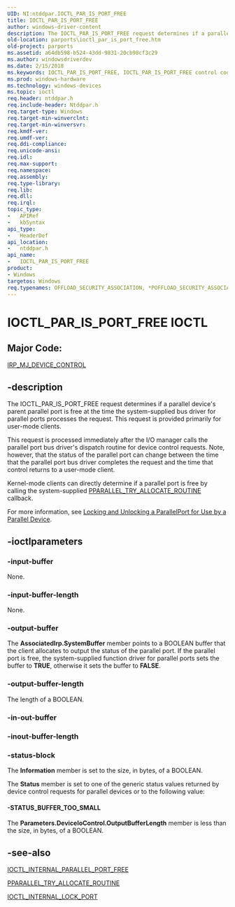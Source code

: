 ```yaml
---
UID: NI:ntddpar.IOCTL_PAR_IS_PORT_FREE
title: IOCTL_PAR_IS_PORT_FREE
author: windows-driver-content
description: The IOCTL_PAR_IS_PORT_FREE request determines if a parallel device's parent parallel port is free at the time the system-supplied bus driver for parallel ports processes the request.
old-location: parports\ioctl_par_is_port_free.htm
old-project: parports
ms.assetid: a64db598-b524-43dd-9831-20cb98cf3c29
ms.author: windowsdriverdev
ms.date: 2/15/2018
ms.keywords: IOCTL_PAR_IS_PORT_FREE, IOCTL_PAR_IS_PORT_FREE control code [Parallel Ports], cisspd_3f8c9a8d-225c-48cc-b504-235c79037f99.xml, ntddpar/IOCTL_PAR_IS_PORT_FREE, parports.ioctl_par_is_port_free
ms.prod: windows-hardware
ms.technology: windows-devices
ms.topic: ioctl
req.header: ntddpar.h
req.include-header: Ntddpar.h
req.target-type: Windows
req.target-min-winverclnt: 
req.target-min-winversvr: 
req.kmdf-ver: 
req.umdf-ver: 
req.ddi-compliance: 
req.unicode-ansi: 
req.idl: 
req.max-support: 
req.namespace: 
req.assembly: 
req.type-library: 
req.lib: 
req.dll: 
req.irql: 
topic_type:
-	APIRef
-	kbSyntax
api_type:
-	HeaderDef
api_location:
-	ntddpar.h
api_name:
-	IOCTL_PAR_IS_PORT_FREE
product:
- Windows
targetos: Windows
req.typenames: OFFLOAD_SECURITY_ASSOCIATION, *POFFLOAD_SECURITY_ASSOCIATION
---
```


# IOCTL_PAR_IS_PORT_FREE IOCTL


##  Major Code: 


[IRP_MJ_DEVICE_CONTROL](https://docs.microsoft.com/en-us/windows-hardware/drivers/kernel/irp-mj-device-control)

## -description



The IOCTL_PAR_IS_PORT_FREE request determines if a parallel device's parent parallel port is free at the time the system-supplied bus driver for parallel ports processes the request. This request is provided primarily for user-mode clients.

This request is processed immediately after the I/O manager calls the parallel port bus driver's dispatch routine for device control requests. Note, however, that the status of the parallel port can change between the time that the parallel port bus driver completes the request and the time that control returns to a user-mode client.

Kernel-mode clients can directly determine if a parallel port is free by calling the system-supplied <a href="..\parallel\nc-parallel-pparallel_try_allocate_routine.md">PPARALLEL_TRY_ALLOCATE_ROUTINE</a> callback.

For more information, see <a href="https://msdn.microsoft.com/dbfa962e-9de8-4a9c-b962-24b53c41f35d">Locking and Unlocking a ParallelPort for Use by a Parallel Device</a>.




## -ioctlparameters




### -input-buffer

None.


### -input-buffer-length

None.


### -output-buffer

The <b>AssociatedIrp.SystemBuffer</b> member points to a BOOLEAN buffer that the client allocates to output the status of the parallel port. If the parallel port is free, the system-supplied function driver for parallel ports sets the buffer to <b>TRUE</b>, otherwise it sets the buffer to <b>FALSE</b>.


### -output-buffer-length

The length of a BOOLEAN.


### -in-out-buffer



<text></text>




### -inout-buffer-length



<text></text>




### -status-block

The <b>Information</b> member is set to the size, in bytes, of a BOOLEAN.

The <b>Status</b> member is set to one of the generic status values returned by device control requests for parallel devices or to the following value:




#### -STATUS_BUFFER_TOO_SMALL

The <b>Parameters.DeviceIoControl.OutputBufferLength</b> member is less than the size, in bytes, of a BOOLEAN.


## -see-also

<a href="..\parallel\ni-parallel-ioctl_internal_parallel_port_free.md">IOCTL_INTERNAL_PARALLEL_PORT_FREE</a>



<a href="..\parallel\nc-parallel-pparallel_try_allocate_routine.md">PPARALLEL_TRY_ALLOCATE_ROUTINE</a>



<a href="..\parallel\ni-parallel-ioctl_internal_lock_port.md">IOCTL_INTERNAL_LOCK_PORT</a>



 

 


